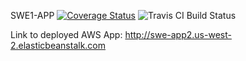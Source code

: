 SWE1-APP
<a href='https://coveralls.io/github/da2853/swe1-app?branch='><img src='https://coveralls.io/repos/github/da2853/swe1-app/badge.svg?branch=dev' alt='Coverage Status' /></a>
<img src="https://app.travis-ci.com/da2853/swe1-app.svg?branch=dev" alt="Travis CI Build Status">

Link to deployed AWS App: http://swe-app2.us-west-2.elasticbeanstalk.com  
